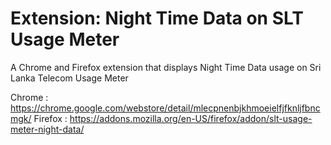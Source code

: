 # Extension: Night Time Data on SLT Usage Meter

A Chrome and Firefox extension that displays Night Time Data usage on Sri Lanka Telecom Usage Meter

Chrome : https://chrome.google.com/webstore/detail/mlecpnenbjkhmoeielfjfknljfbncmgk/
Firefox : https://addons.mozilla.org/en-US/firefox/addon/slt-usage-meter-night-data/
